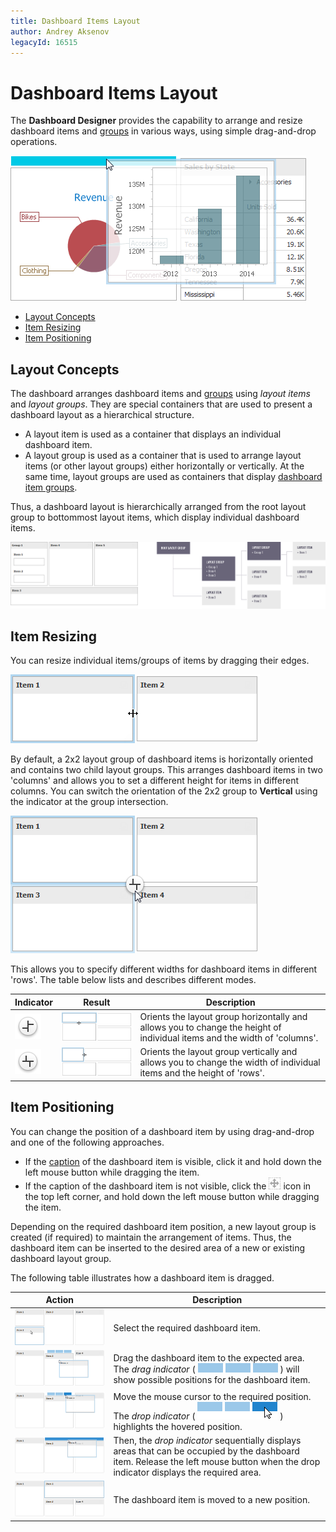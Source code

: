 ```yaml
---
title: Dashboard Items Layout
author: Andrey Aksenov
legacyId: 16515
---
```

# Dashboard Items Layout
The **Dashboard Designer** provides the capability to arrange and resize dashboard items and [groups](../designing-dashboard-items/dashboard-item-group.md) in various ways, using simple drag-and-drop operations.

![Layout_ItemsLayoutMain](../../../images/img20477.png)
* [Layout Concepts](#layout-concepts)
* [Item Resizing](#item-resizing)
* [Item Positioning](#item-positioning)

## <a name="layout-concepts"/>Layout Concepts
The dashboard arranges dashboard items and [groups](../designing-dashboard-items/dashboard-item-group.md) using _layout items_ and _layout groups_. They are special containers that are used to present a dashboard layout as a hierarchical structure.
* A layout item is used as a container that displays an individual dashboard item.
* A layout group is used as a container that is used to arrange layout items (or other layout groups) either horizontally or vertically. At the same time, layout groups are used as containers that display [dashboard item groups](../designing-dashboard-items/dashboard-item-group.md).

Thus, a dashboard layout is hierarchically arranged from the root layout group to bottommost layout items, which display individual dashboard items.

![DashboardLayoutHierarchy](../../../images/img25963.png)

## <a name="item-resizing"/>Item Resizing
You can resize individual items/groups of items by dragging their edges.

![Layout_ResizingItem](../../../images/img20595.png)

By default, a 2x2 layout group of dashboard items is horizontally oriented and contains two child layout groups. This arranges dashboard items in two 'columns' and allows you to set a different height for items in different columns. You can switch the orientation of the 2x2 group to **Vertical** using the indicator at the group intersection.

![ItemsResizing_Crosshair](../../../images/img24753.png)

This allows you to specify different widths for dashboard items in different 'rows'. The table below lists and describes different modes.

| Indicator | Result | Description |
|---|---|---|
| ![VertIndicator_Layout](../../../images/img24756.png) | ![Crosshair_VerticalResizing](../../../images/img25985.png) | Orients the layout group horizontally and allows you to change the height of individual items and the width of 'columns'. |
| ![HorzIndicator_Layout](../../../images/img24755.png) | ![Crosshair_HorizontalResizing](../../../images/img25984.png) | Orients the layout group vertically and allows you to change the width of individual items and the height of 'rows'. |

## <a name="item-positioning"/>Item Positioning
You can change the position of a dashboard item by using drag-and-drop and one of the following approaches.
* If the [caption](dashboard-item-caption.md) of the dashboard item is visible, click it and hold down the left mouse button while dragging the item.
* If the caption of the dashboard item is not visible, click the ![Layout_DragAndDropIcon](../../../images/img20487.png) icon in the top left corner, and hold down the left mouse button while dragging the item.

Depending on the required dashboard item position, a new layout group is created (if required) to maintain the arrangement of items. Thus, the dashboard item can be inserted to the desired area of a new or existing dashboard layout group.

The following table illustrates how a dashboard item is dragged.

| Action | Description |
|---|---|
| ![DashboardDesigner_DraggingItem_1](../../../images/img117901.png) | Select the required dashboard item. |
| ![DashboardDesigner_DraggingItem_2](../../../images/img117902.png) | Drag the dashboard item to the expected area. The _drag indicator_ ( ![DashboardDesigner_DragIndicator](../../../images/img117906.png) ) will show possible positions for the dashboard item. |
| ![DashboardDesigner_DraggingItem_3](../../../images/img117903.png) | Move the mouse cursor to the required position. The _drop indicator_ ( ![DashboardDesigner_DropIndicator](../../../images/img117907.png) ) highlights the hovered position. |
| ![DashboardDesigner_DraggingItem_4](../../../images/img117904.png) | Then, the _drop indicator_ sequentially displays areas that can be occupied by the dashboard item. Release the left mouse button when the drop indicator displays the required area. |
| ![DashboardDesigner_DraggingItem_5](../../../images/img117905.png) | The dashboard item is moved to a new position. |